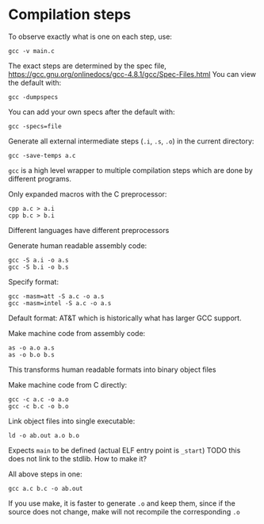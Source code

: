 # Compilation steps

To observe exactly what is one on each step, use:

    gcc -v main.c

The exact steps are determined by the spec file, <https://gcc.gnu.org/onlinedocs/gcc-4.8.1/gcc/Spec-Files.html> You can view the default with:

    gcc -dumpspecs

You can add your own specs after the default with:

    gcc -specs=file

Generate all external intermediate steps (`.i`, `.s`, `.o`) in the current directory:

    gcc -save-temps a.c

`gcc` is a high level wrapper to multiple compilation steps which are done by different programs.

Only expanded macros with the C preprocessor:

    cpp a.c > a.i
    cpp b.c > b.i

Different languages have different preprocessors

Generate human readable assembly code:

    gcc -S a.i -o a.s
    gcc -S b.i -o b.s

Specify format:

    gcc -masm=att -S a.c -o a.s
    gcc -masm=intel -S a.c -o a.s

Default format: AT&T which is historically what has larger GCC support.

Make machine code from assembly code:

    as -o a.o a.s
    as -o b.o b.s

This transforms human readable formats into binary object files

Make machine code from C directly:

    gcc -c a.c -o a.o
    gcc -c b.c -o b.o

Link object files into single executable:

    ld -o ab.out a.o b.o

Expects `main` to be defined (actual ELF entry point is `_start`) TODO this does not link to the stdlib. How to make it?

All above steps in one:

    gcc a.c b.c -o ab.out

If you use make, it is faster to generate `.o` and keep them, since if the source does not change, make will not recompile the corresponding `.o`
